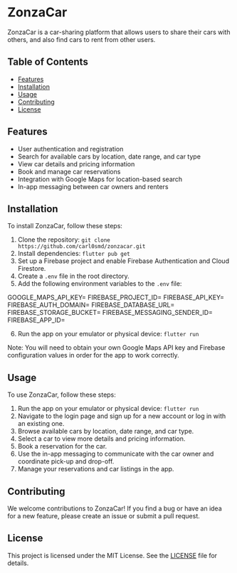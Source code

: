 # ZonzaCar

ZonzaCar is a car-sharing platform that allows users to share their cars with others, and also find cars to rent from other users.

## Table of Contents

- [Features](#features)
- [Installation](#installation)
- [Usage](#usage)
- [Contributing](#contributing)
- [License](#license)

## Features

- User authentication and registration
- Search for available cars by location, date range, and car type
- View car details and pricing information
- Book and manage car reservations
- Integration with Google Maps for location-based search
- In-app messaging between car owners and renters

## Installation

To install ZonzaCar, follow these steps:

1. Clone the repository: `git clone https://github.com/carl0smd/zonzacar.git`
2. Install dependencies: `flutter pub get`
3. Set up a Firebase project and enable Firebase Authentication and Cloud Firestore.
4. Create a `.env` file in the root directory.
5. Add the following environment variables to the `.env` file:

GOOGLE_MAPS_API_KEY=<your-google-maps-api-key>
FIREBASE_PROJECT_ID=<your-firebase-project-id>
FIREBASE_API_KEY=<your-firebase-api-key>
FIREBASE_AUTH_DOMAIN=<your-firebase-auth-domain>
FIREBASE_DATABASE_URL=<your-firebase-database-url>
FIREBASE_STORAGE_BUCKET=<your-firebase-storage-bucket>
FIREBASE_MESSAGING_SENDER_ID=<your-firebase-messaging-sender-id>
FIREBASE_APP_ID=<your-firebase-app-id>


6. Run the app on your emulator or physical device: `flutter run`

Note: You will need to obtain your own Google Maps API key and Firebase configuration values in order for the app to work correctly.

## Usage

To use ZonzaCar, follow these steps:

1. Run the app on your emulator or physical device: `flutter run`
2. Navigate to the login page and sign up for a new account or log in with an existing one.
3. Browse available cars by location, date range, and car type.
4. Select a car to view more details and pricing information.
5. Book a reservation for the car.
6. Use the in-app messaging to communicate with the car owner and coordinate pick-up and drop-off.
7. Manage your reservations and car listings in the app.

## Contributing

We welcome contributions to ZonzaCar! If you find a bug or have an idea for a new feature, please create an issue or submit a pull request.

## License

This project is licensed under the MIT License. See the [LICENSE](https://github.com/carl0smd/zonzacar/blob/main/LICENSE) file for details.

